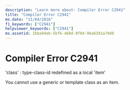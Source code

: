 ```yaml
---
description: "Learn more about: Compiler Error C2941"
title: "Compiler Error C2941"
ms.date: "11/04/2016"
f1_keywords: ["C2941"]
helpviewer_keywords: ["C2941"]
ms.assetid: 1bba94eb-5bf6-468d-8f84-96a6391a7048
---
```

# Compiler Error C2941

'class' : type-class-id redefined as a local 'item'

You cannot use a generic or template class as an item.

